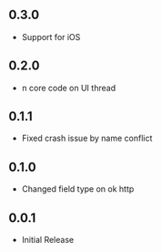 ## 0.3.0

- Support for iOS

## 0.2.0

- n core code on UI thread

## 0.1.1

- Fixed crash issue by name conflict

## 0.1.0

- Changed field type on ok http

## 0.0.1

- Initial Release
